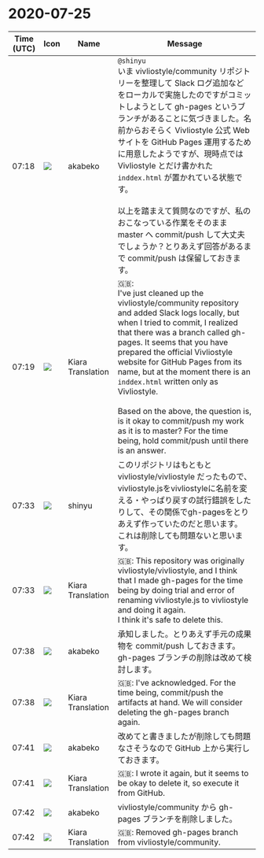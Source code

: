 # 2020-07-25

|Time (UTC)|Icon|Name|Message|
|---|---|---|---|
|07:18|![](https://avatars.slack-edge.com/2019-05-15/624511073651_25909952cd7a069ceed2_72.png)|akabeko|`@shinyu`<br>いま vivliostyle/community リポジトリーを整理して Slack ログ追加などをローカルで実施したのですがコミットしようとして gh-pages というブランチがあることに気づきました。名前からおそらく Vivliostyle 公式 Web サイトを GitHub Pages 運用するために用意したようですが、現時点では Vivliostyle とだけ書かれた `inddex.html` が置かれている状態です。<br><br>以上を踏まえて質問なのですが、私のおこなっている作業をそのまま master へ commit/push して大丈夫でしょうか？とりあえず回答があるまで commit/push は保留しておきます。|
|07:19|![](https://avatars.slack-edge.com/2019-08-21/732685848020_f3f20736795184660348_72.png)|Kiara Translation|🇬🇧: <br>I've just cleaned up the vivliostyle/community repository and added Slack logs locally, but when I tried to commit, I realized that there was a branch called gh-pages. It seems that you have prepared the official Vivliostyle website for GitHub Pages from its name, but at the moment there is an `inddex.html` written only as Vivliostyle.<br><br>Based on the above, the question is, is it okay to commit/push my work as it is to master? For the time being, hold commit/push until there is an answer.|
|07:33|![](https://avatars.slack-edge.com/2018-04-27/354445776386_e258f5ed5ba887b08668_72.jpg)|shinyu|このリポジトリはもともと vivliostyle/vivliostyle だったもので、vivliostyle.jsをvivliostyleに名前を変える・やっぱり戻すの試行錯誤をしたりして、その関係でgh-pagesをとりあえず作っていたのだと思います。<br>これは削除しても問題ないと思います。|
|07:33|![](https://avatars.slack-edge.com/2019-08-21/732685848020_f3f20736795184660348_72.png)|Kiara Translation|🇬🇧: This repository was originally vivliostyle/vivliostyle, and I think that I made gh-pages for the time being by doing trial and error of renaming vivliostyle.js to vivliostyle and doing it again.<br>I think it's safe to delete this.|
|07:38|![](https://avatars.slack-edge.com/2019-05-15/624511073651_25909952cd7a069ceed2_72.png)|akabeko|承知しました。とりあえず手元の成果物を commit/push しておきます。gh-pages ブランチの削除は改めて検討します。|
|07:38|![](https://avatars.slack-edge.com/2019-08-21/732685848020_f3f20736795184660348_72.png)|Kiara Translation|🇬🇧: I've acknowledged. For the time being, commit/push the artifacts at hand. We will consider deleting the gh-pages branch again.|
|07:41|![](https://avatars.slack-edge.com/2019-05-15/624511073651_25909952cd7a069ceed2_72.png)|akabeko|改めてと書きましたが削除しても問題なさそうなので GitHub 上から実行しておきます。|
|07:41|![](https://avatars.slack-edge.com/2019-08-21/732685848020_f3f20736795184660348_72.png)|Kiara Translation|🇬🇧: I wrote it again, but it seems to be okay to delete it, so execute it from GitHub.|
|07:42|![](https://avatars.slack-edge.com/2019-05-15/624511073651_25909952cd7a069ceed2_72.png)|akabeko|vivliostyle/community から gh-pages ブランチを削除しました。|
|07:42|![](https://avatars.slack-edge.com/2019-08-21/732685848020_f3f20736795184660348_72.png)|Kiara Translation|🇬🇧: Removed gh-pages branch from vivliostyle/community.|
